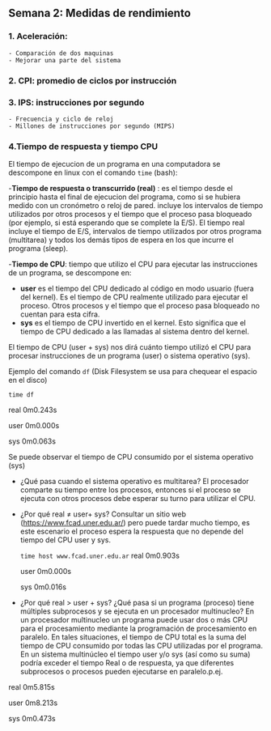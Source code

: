 ##  Semana 2: Medidas de rendimiento

### 1. Aceleración: 
    - Comparación de dos maquinas
    - Mejorar una parte del sistema
	
### 2. CPI: promedio de ciclos por instrucción

### 3. IPS: instrucciones por segundo
    - Frecuencia y ciclo de reloj
    - Millones de instrucciones por segundo (MIPS)
	
### 4.Tiempo de respuesta y tiempo CPU

El tiempo de ejecucion de un programa en una computadora se descompone en linux con el comando ```time``` (bash):

-**Tiempo de respuesta o transcurrido (real)** : es el tiempo desde el principio hasta el final de ejecucion del programa, 
	  como si se hubiera medido con un cronómetro o reloj de pared. 
         incluye los intervalos de tiempo utilizados por otros procesos y 
	  el tiempo que el proceso pasa bloqueado (por ejemplo, si está esperando que se complete la E/S).
	  El tiempo real incluye el tiempo de E/S, intervalos de tiempo utilizados por otros programa (multitarea) 
	  y todos los demás tipos de espera en los que incurre el programa (sleep).
	
-**Tiempo de CPU**: tiempo que utilizo el CPU para ejecutar las instrucciones de un programa, se descompone en:

- **user** es el tiempo del CPU dedicado al código en modo usuario (fuera del kernel).
	  Es el tiempo de CPU realmente utilizado para ejecutar el proceso. 
	  Otros procesos y el tiempo que el proceso pasa bloqueado no cuentan para esta cifra.
- **sys** es el tiempo de CPU invertido en el kernel. 
	  Esto significa que el tiempo de CPU dedicado a las llamadas al sistema dentro del kernel.
			
El tiempo de CPU (user + sys) nos dirá cuánto tiempo utilizó el CPU para procesar 
instrucciones de un programa (user) o sistema operativo (sys).
		
Ejemplo del comando ```df``` (Disk Filesystem se usa para chequear el espacio en el disco) 

```time df```

real    0m0.243s

user    0m0.000s

sys     0m0.063s

Se puede observar el tiempo de CPU consumido por el sistema operativo (sys)

- ¿Qué pasa cuando el sistema operativo es multitarea?
El procesador comparte su tiempo entre los procesos, entonces si el proceso se ejecuta con otros procesos debe esperar su turno para utilizar el CPU.

- ¿Por qué real ≠ user+ sys?
   Consultar un sitio web (https://www.fcad.uner.edu.ar/) pero puede tardar mucho tiempo, es este escenario el proceso 
   espera la respuesta que no depende del tiempo  del CPU user y sys.
   
   ```time host www.fcad.uner.edu.ar```
   real    0m0.903s
   
   user    0m0.000s
   
   sys     0m0.016s
   

- ¿Por qué real > user + sys? ¿Qué pasa si un programa (proceso) tiene múltiples subprocesos y se ejecuta en un procesador multinucleo?
En un procesador multinucleo un programa puede usar dos o más CPU para el procesamiento mediante la programación de procesamiento en paralelo.
En tales situaciones, el tiempo de CPU total es la suma del tiempo de CPU consumido por todas las CPU utilizadas por el programa.
En un sistema multinúcleo el tiempo user y/o sys (así como su suma) podría exceder el tiempo Real o de respuesta, 
ya que diferentes subprocesos o procesos pueden ejecutarse en paralelo.p.ej.

real    0m5.815s

user    0m8.213s

sys     0m0.473s



